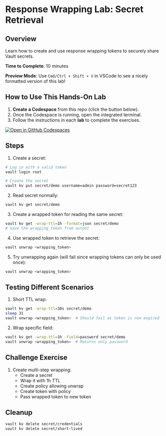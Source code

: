 # Response Wrapping Lab: Secret Retrieval

## Overview
Learn how to create and use response wrapping tokens to securely share Vault secrets.

**Time to Complete**: 10 minutes

**Preview Mode**: Use `Cmd/Ctrl + Shift + V` in VSCode to see a nicely formatted version of this lab!

## How to Use This Hands-On Lab

1. **Create a Codespace** from this repo (click the button below).  
2. Once the Codespace is running, open the integrated terminal.
3. Follow the instructions in each **lab** to complete the exercises.

[![Open in GitHub Codespaces](https://github.com/codespaces/badge.svg)](https://codespaces.new/btkrausen/vault-codespaces)

## Steps

1. Create a secret:
```bash
# Log in with a valid token
vault login root

# Create the secret
vault kv put secret/demo username=admin password=secret123
```

2. Read secret normally:
```bash
vault kv get secret/demo
```

3. Create a wrapped token for reading the same secret:
```bash
vault kv get -wrap-ttl=1h -format=json secret/demo
# Save the wrapping_token from output
```

4. Use wrapped token to retrieve the secret:
```bash
vault unwrap <wrapping_token>
```

5. Try unwrapping again (will fail since wrapping tokens can only be used once):
```bash
vault unwrap <wrapping_token>
```

## Testing Different Scenarios

1. Short TTL wrap:
```bash
vault kv get -wrap-ttl=30s secret/demo
sleep 31
vault unwrap <wrapping_token>  # Should fail as token is now expired
```

2. Wrap specific field:
```bash
vault kv get -wrap-ttl=1h -field=password secret/demo
vault unwrap <wrapping_token>  # Returns only password
```

## Challenge Exercise

1. Create multi-step wrapping:
   - Create a secret
   - Wrap it with 1h TTL
   - Create policy allowing unwrap
   - Create token with policy
   - Pass wrapped token to new token

## Cleanup
```bash
vault kv delete secret/credentials
vault kv delete secret/short-lived
```